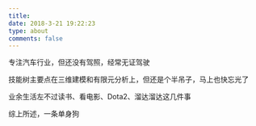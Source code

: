 ```yaml
---
title: 
date: 2018-3-21 19:22:23
type: about
comments: false
---
```


专注汽车行业，但还没有驾照，经常无证驾驶

技能树主要点在三维建模和有限元分析上，但还是个半吊子，马上也快忘光了

业余生活左不过读书、看电影、Dota2、溜达溜达这几件事

综上所述，一条单身狗